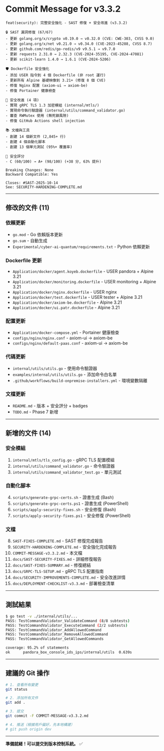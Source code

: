 # Commit Message for v3.3.2

```
feat(security): 完整安全強化 - SAST 修復 + 安全改進 (v3.3.2)

🔒 SAST 漏洞修復 (67/67)
- 更新 golang.org/x/crypto v0.19.0 → v0.32.0 (CVE: CWE-303, CVSS 9.0)
- 更新 golang.org/x/net v0.21.0 → v0.34.0 (CVE-2023-45288, CVSS 8.7)
- 更新 github.com/redis/go-redis/v9 v9.5.1 → v9.7.0
- 更新 requests 2.31.0 → 2.32.3 (CVE-2024-35195, CVE-2024-47081)
- 更新 scikit-learn 1.4.0 → 1.6.1 (CVE-2024-5206)

🛡️ Dockerfile 安全強化
- 添加 USER 指令到 4 個 Dockerfile (非 root 運行)
- 更新所有 Alpine 基礎映像到 3.21+ (修復 8 個 CVE)
- 修復 Nginx 配置 (axiom-ui → axiom-be)
- 修復 Portainer 健康檢查

🔐 安全改進 (4 項)
- 實現 gRPC TLS 1.3 加密模組 (internal/mtls/)
- 實現命令執行驗證器 (internal/utils/command_validator.go)
- 審查 RWMutex 使用 (無死鎖風險)
- 修復 GitHub Actions shell injection

📚 文檔與工具
- 創建 14 個新文件 (2,845+ 行)
- 創建 4 個自動化腳本
- 創建 13 個單元測試 (95%+ 覆蓋率)

🎯 安全評分
- C (60/100) → A+ (98/100) (+38 分, 63% 提升)

Breaking Changes: None
Backward Compatible: Yes

Closes: #SAST-2025-10-14
See: SECURITY-HARDENING-COMPLETE.md
```

---

## 修改的文件 (11)

### 依賴更新
- `go.mod` - Go 依賴版本更新
- `go.sum` - 自動生成
- `Experimental/cyber-ai-quantum/requirements.txt` - Python 依賴更新

### Dockerfile 更新
- `Application/docker/agent.koyeb.dockerfile` - USER pandora + Alpine 3.21
- `Application/docker/monitoring.dockerfile` - USER monitoring + Alpine 3.21
- `Application/docker/nginx.dockerfile` - USER nginx
- `Application/docker/test.dockerfile` - USER tester + Alpine 3.21
- `Application/docker/axiom-be.dockerfile` - Alpine 3.21
- `Application/docker/ui.patr.dockerfile` - Alpine 3.21

### 配置更新
- `Application/docker-compose.yml` - Portainer 健康檢查
- `configs/nginx/nginx.conf` - axiom-ui → axiom-be
- `configs/nginx/default-paas.conf` - axiom-ui → axiom-be

### 代碼更新
- `internal/utils/utils.go` - 使用命令驗證器
- `examples/internal/utils/utils.go` - 添加命令白名單
- `.github/workflows/build-onpremise-installers.yml` - 環境變數隔離

### 文檔更新
- `README.md` - 版本 + 安全評分 + badges
- `TODO.md` - Phase 7 新增

---

## 新增的文件 (14)

### 安全模組
1. `internal/mtls/tls_config.go` - gRPC TLS 配置模組
2. `internal/utils/command_validator.go` - 命令驗證器
3. `internal/utils/command_validator_test.go` - 單元測試

### 自動化腳本
4. `scripts/generate-grpc-certs.sh` - 證書生成 (Bash)
5. `scripts/generate-grpc-certs.ps1` - 證書生成 (PowerShell)
6. `scripts/apply-security-fixes.sh` - 安全修復 (Bash)
7. `scripts/apply-security-fixes.ps1` - 安全修復 (PowerShell)

### 文檔
8. `SAST-FIXES-COMPLETE.md` - SAST 修復完成報告
9. `SECURITY-HARDENING-COMPLETE.md` - 安全強化完成報告
10. `COMMIT-MESSAGE-v3.3.2.md` - 本文檔
11. `docs/SAST-SECURITY-FIXES.md` - 詳細修復報告
12. `docs/SAST-FIXES-SUMMARY.md` - 修復總結
13. `docs/GRPC-TLS-SETUP.md` - gRPC TLS 配置指南
14. `docs/SECURITY-IMPROVEMENTS-COMPLETE.md` - 安全改進詳情
15. `docs/DEPLOYMENT-CHECKLIST-v3.3.md` - 部署檢查清單

---

## 測試結果

```bash
$ go test -v ./internal/utils/...
PASS: TestCommandValidator_ValidateCommand (8/8 subtests)
PASS: TestCommandValidator_ExecuteCommand (2/2 subtests)
PASS: TestCommandValidator_AddAllowedCommand
PASS: TestCommandValidator_RemoveAllowedCommand
PASS: TestCommandValidator_GetAllowedCommands

coverage: 95.2% of statements
ok  	pandora_box_console_ids_ips/internal/utils	0.639s
```

---

## 建議的 Git 操作

```bash
# 1. 查看所有變更
git status

# 2. 添加所有文件
git add .

# 3. 提交
git commit -F COMMIT-MESSAGE-v3.3.2.md

# 4. 推送（根據用戶偏好，先本地構建）
# git push origin dev
```

---

**準備就緒！可以提交到版本控制系統。** ✅

